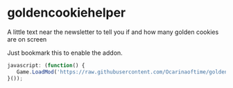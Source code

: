 # goldencookiehelper
A little text near the newsletter to tell you if and how many golden cookies are on screen

Just bookmark this to enable the addon.
```javascript
javascript: (function() {
   Game.LoadMod('https://raw.githubusercontent.com/Ocarinaoftime/goldencookiehelper/main/mod.js')
}());
```
